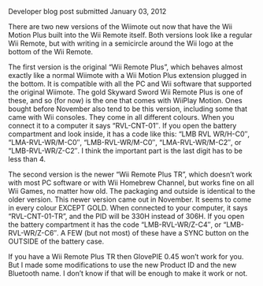 Developer blog post submitted January 03, 2012

There are two new versions of the Wiimote out now that have the Wii Motion Plus built into the Wii Remote itself. Both versions look like a regular Wii Remote, but with writing in a semicircle around the Wii logo at the bottom of the Wii Remote.

The first version is the original “Wii Remote Plus”, which behaves almost exactly like a normal Wiimote with a Wii Motion Plus extension plugged in the bottom. It is compatible with all the PC and Wii software that supported the original Wiimote. The gold Skyward Sword Wii Remote Plus is one of these, and so (for now) is the one that comes with WiiPlay Motion. Ones bought before November also tend to be this version, including some that came with Wii consoles. They come in all different colours. When you connect it to a computer it says “RVL-CNT-01″. If you open the battery compartment and look inside, it has a code like this: “LMB RVL WR/H-C0″, “LMA-RVL-WR/M-C0″, “LMB-RVL-WR/M-C0″, “LMA-RVL-WR/M-C2″, or “LMB-RVL-WR/Z-C2″. I think the important part is the last digit has to be less than 4.

The second version is the newer “Wii Remote Plus TR”, which doesn’t work with most PC software or with Wii Homebrew Channel, but works fine on all Wii Games, no matter how old. The packaging and outside is identical to the older version. This newer version came out in November. It seems to come in every colour EXCEPT GOLD. When connected to your computer, it says “RVL-CNT-01-TR”, and the PID will be 330H instead of 306H. If you open the battery compartment it has the code “LMB-RVL-WR/Z-C4″, or “LMB-RVL-WR/Z-C6″. A FEW (but not most) of these have a SYNC button on the OUTSIDE of the battery case.

If you have a Wii Remote Plus TR then GlovePIE 0.45 won’t work for you. But I made some modifications to use the new Product ID and the new Bluetooth name. I don’t know if that will be enough to make it work or not. 
